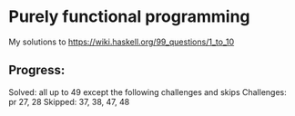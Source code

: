 # Purely functional programming

My solutions to https://wiki.haskell.org/99_questions/1_to_10

## Progress:
Solved: all up to 49 except the following challenges and skips
Challenges: pr 27, 28
Skipped: 37, 38, 47, 48
